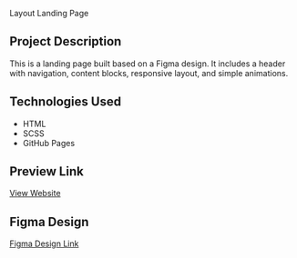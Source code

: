 Layout Landing Page

## Project Description

This is a landing page built based on a Figma design. It includes a header with navigation, content blocks, responsive layout, and simple animations.

## Technologies Used

- HTML
- SCSS
- GitHub Pages

## Preview Link

[View Website](https://nazarii84.github.io/layout_landing-page/)

## Figma Design

[Figma Design Link](https://www.figma.com/design/DtkQmQ797hk0nI4KfMi2Uq/BOSE-New-Version?node-id=6817-462&t=U4PydIAOkJKDKbVO-0)









